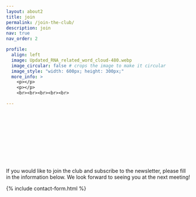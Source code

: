 ```yaml
---
layout: about2
title: join
permalink: /join-the-club/
description: join
nav: true
nav_order: 2

profile:
  align: left
  image: Updated_RNA_related_word_cloud-480.webp
  image_circular: false # crops the image to make it circular
  image_style: "width: 600px; height: 300px;"
  more_info: >
    <p></p>
    <p></p>
    <br><br><br><br><br>

---
```


<br><br><br><br><br><br><br><br><br>
If you would like to join the club and subscribe to the newsletter, please fill in the information below. We look forward to seeing you at the next meeting!

{% include contact-form.html %}



